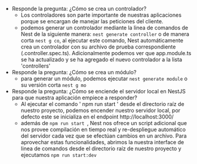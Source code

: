 - Responde la pregunta: ¿Cómo se crea un controlador?  
	- Los controladores son parte importante de nuestras aplicaciones porque  se encargan de manejar las peticiones del cliente.  
	- podemos generar un controlador mediante la linea de comandos de Nest de la siguiente manera: `nest generate controller` o de manera corta `nest g co`, al ejecutar este comando, Nest automáticamente crea un controlador con su archivo de prueba correspondiente (.controller.spec.ts). Adicionalmente podemos ver que app.module.ts se ha actualizado y se ha agregado el nuevo controlador a la lista 'controllers'  
- Responde la pregunta: ¿Cómo se crea un módulo?  
	- para generar un  módulo, podemos ejecutar `nest generate module` o su versión corta `nest g mo`  
- Responde la pregunta: ¿Cómo se enciende el servidor local en NestJS para que nuestra aplicación empiece a responder?  
	- Al ejecutar el comando ' npm run start ' desde el directorio raíz de nuestro proyecto, podemos encender nuestro servidor local, por defecto este se inicializa en el endpoint http://localhost:3000/  
	- además de `npm run start `, Nest nos ofrece un script adicional que nos provee compilación en tiempo real y re-despliegue automático del servidor cada vez que se efectúan cambios en un archivo. Para aprovechar estas funcionalidades, abrimos la nuestra interface de linea de comandos desde el directorio raíz de nuestro proyecto y ejecutamos  `npm run start:dev`  
